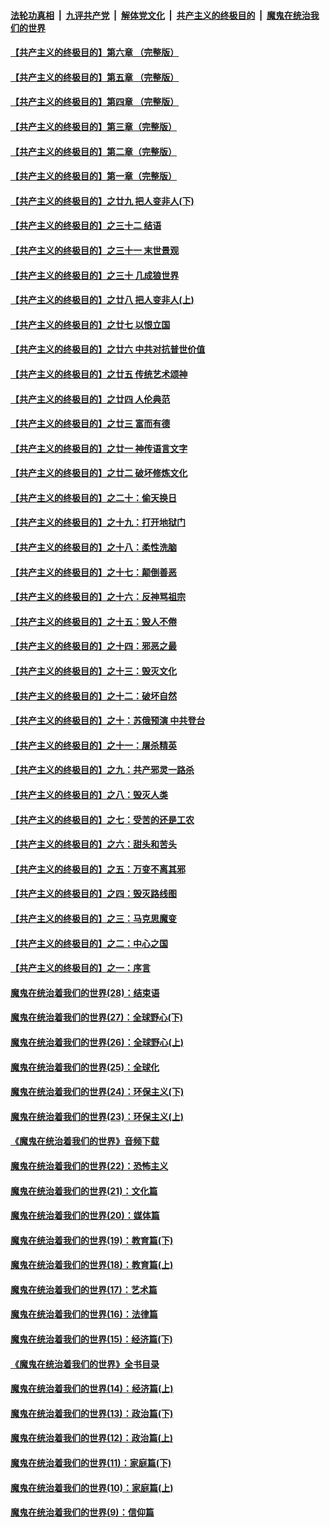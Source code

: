 ####  [法轮功真相](../../../../basic/blob/master/README.md?t=04040730) &nbsp;|&nbsp; [九评共产党](../../../../9ping.md/blob/master/README.md?t=04040730) &nbsp;|&nbsp; [解体党文化](../../../../jtdwh.md/blob/master/README.md?t=04040730)  &nbsp;|&nbsp; [共产主义的终极目的](../../../../gczydzjmd.md/blob/master/README.md?t=04040730) &nbsp;|&nbsp; [魔鬼在统治我们的世界](../../../../mgztzwmdsj.md/blob/master/README.md?t=04040730) 

#### [【共产主义的终极目的】第六章 （完整版）](../pages/nsc422/n11428913.md?t=04040730) 

#### [【共产主义的终极目的】第五章 （完整版）](../pages/nsc422/n11428912.md?t=04040730) 

#### [【共产主义的终极目的】第四章 （完整版）](../pages/nsc422/n11428907.md?t=04040730) 

#### [【共产主义的终极目的】第三章（完整版）](../pages/nsc422/n11428848.md?t=04040730) 

#### [【共产主义的终极目的】第二章（完整版）](../pages/nsc422/n11428831.md?t=04040730) 

#### [【共产主义的终极目的】第一章（完整版）](../pages/nsc422/n11417651.md?t=04040730) 

#### [【共产主义的终极目的】之廿九 把人变非人(下)](../pages/nsc422/n11344140.md?t=04040730) 

#### [【共产主义的终极目的】之三十二 结语](../pages/nsc422/n11360535.md?t=04040730) 

#### [【共产主义的终极目的】之三十一 末世景观](../pages/nsc422/n11351129.md?t=04040730) 

#### [【共产主义的终极目的】之三十 几成狼世界](../pages/nsc422/n11348280.md?t=04040730) 

#### [【共产主义的终极目的】之廿八 把人变非人(上)](../pages/nsc422/n11340492.md?t=04040730) 

#### [【共产主义的终极目的】之廿七 以恨立国](../pages/nsc422/n11336944.md?t=04040730) 

#### [【共产主义的终极目的】之廿六 中共对抗普世价值](../pages/nsc422/n11324785.md?t=04040730) 

#### [【共产主义的终极目的】之廿五 传统艺术颂神](../pages/nsc422/n11296396.md?t=04040730) 

#### [【共产主义的终极目的】之廿四 人伦典范](../pages/nsc422/n11296397.md?t=04040730) 

#### [【共产主义的终极目的】之廿三 富而有德](../pages/nsc422/n11283598.md?t=04040730) 

#### [【共产主义的终极目的】之廿一 神传语言文字](../pages/nsc422/n11263265.md?t=04040730) 

#### [【共产主义的终极目的】之廿二 破坏修炼文化](../pages/nsc422/n11245728.md?t=04040730) 

#### [【共产主义的终极目的】之二十：偷天换日](../pages/nsc422/n11238846.md?t=04040730) 

#### [【共产主义的终极目的】之十九：打开地狱门](../pages/nsc422/n11206376.md?t=04040730) 

#### [【共产主义的终极目的】之十八：柔性洗脑](../pages/nsc422/n11199994.md?t=04040730) 

#### [【共产主义的终极目的】之十七：颠倒善恶](../pages/nsc422/n11179782.md?t=04040730) 

#### [【共产主义的终极目的】之十六：反神骂祖宗](../pages/nsc422/n11166798.md?t=04040730) 

#### [【共产主义的终极目的】之十五：毁人不倦](../pages/nsc422/n11166792.md?t=04040730) 

#### [【共产主义的终极目的】之十四：邪恶之最](../pages/nsc422/n11150249.md?t=04040730) 

#### [【共产主义的终极目的】之十三：毁灭文化](../pages/nsc422/n11135227.md?t=04040730) 

#### [【共产主义的终极目的】之十二：破坏自然](../pages/nsc422/n11135214.md?t=04040730) 

#### [【共产主义的终极目的】之十：苏俄预演 中共登台](../pages/nsc422/n11118424.md?t=04040730) 

#### [【共产主义的终极目的】之十一：屠杀精英](../pages/nsc422/n11118442.md?t=04040730) 

#### [【共产主义的终极目的】之九：共产邪灵一路杀](../pages/nsc422/n11114139.md?t=04040730) 

#### [【共产主义的终极目的】之八：毁灭人类](../pages/nsc422/n11108503.md?t=04040730) 

#### [【共产主义的终极目的】之七：受苦的还是工农](../pages/nsc422/n11101809.md?t=04040730) 

#### [【共产主义的终极目的】之六：甜头和苦头](../pages/nsc422/n11096971.md?t=04040730) 

#### [【共产主义的终极目的】之五：万变不离其邪](../pages/nsc422/n11091285.md?t=04040730) 

#### [【共产主义的终极目的】之四：毁灭路线图](../pages/nsc422/n11086284.md?t=04040730) 

#### [【共产主义的终极目的】之三：马克思魔变](../pages/nsc422/n11061941.md?t=04040730) 

#### [【共产主义的终极目的】之二：中心之国](../pages/nsc422/n11047728.md?t=04040730) 

#### [【共产主义的终极目的】之一：序言](../pages/nsc422/n11086077.md?t=04040730) 

#### [魔鬼在统治着我们的世界(28)：结束语](../pages/nsc422/n10936246.md?t=04040730) 

#### [魔鬼在统治着我们的世界(27)：全球野心(下)](../pages/nsc422/n10928319.md?t=04040730) 

#### [魔鬼在统治着我们的世界(26)：全球野心(上)](../pages/nsc422/n10900318.md?t=04040730) 

#### [魔鬼在统治着我们的世界(25)：全球化](../pages/nsc422/n10788205.md?t=04040730) 

#### [魔鬼在统治着我们的世界(24)：环保主义(下)](../pages/nsc422/n10695307.md?t=04040730) 

#### [魔鬼在统治着我们的世界(23)：环保主义(上)](../pages/nsc422/n10688613.md?t=04040730) 

#### [《魔鬼在统治着我们的世界》音频下载](../pages/nsc422/n10635553.md?t=04040730) 

#### [魔鬼在统治着我们的世界(22)：恐怖主义](../pages/nsc422/n10614727.md?t=04040730) 

#### [魔鬼在统治着我们的世界(21)：文化篇](../pages/nsc422/n10597706.md?t=04040730) 

#### [魔鬼在统治着我们的世界(20)：媒体篇](../pages/nsc422/n10586579.md?t=04040730) 

#### [魔鬼在统治着我们的世界(19)：教育篇(下)](../pages/nsc422/n10564808.md?t=04040730) 

#### [魔鬼在统治着我们的世界(18)：教育篇(上)](../pages/nsc422/n10526970.md?t=04040730) 

#### [魔鬼在统治着我们的世界(17)：艺术篇](../pages/nsc422/n10499093.md?t=04040730) 

#### [魔鬼在统治着我们的世界(16)：法律篇](../pages/nsc422/n10485969.md?t=04040730) 

#### [魔鬼在统治着我们的世界(15)：经济篇(下)](../pages/nsc422/n10469975.md?t=04040730) 

#### [《魔鬼在统治着我们的世界》全书目录](../pages/nsc422/n10464261.md?t=04040730) 

#### [魔鬼在统治着我们的世界(14)：经济篇(上)](../pages/nsc422/n10457370.md?t=04040730) 

#### [魔鬼在统治着我们的世界(13)：政治篇(下)](../pages/nsc422/n10448270.md?t=04040730) 

#### [魔鬼在统治着我们的世界(12)：政治篇(上)](../pages/nsc422/n10444576.md?t=04040730) 

#### [魔鬼在统治着我们的世界(11)：家庭篇(下)](../pages/nsc422/n10440961.md?t=04040730) 

#### [魔鬼在统治着我们的世界(10)：家庭篇(上)](../pages/nsc422/n10435448.md?t=04040730) 

#### [魔鬼在统治着我们的世界(9)：信仰篇](../pages/nsc422/n10432159.md?t=04040730) 

